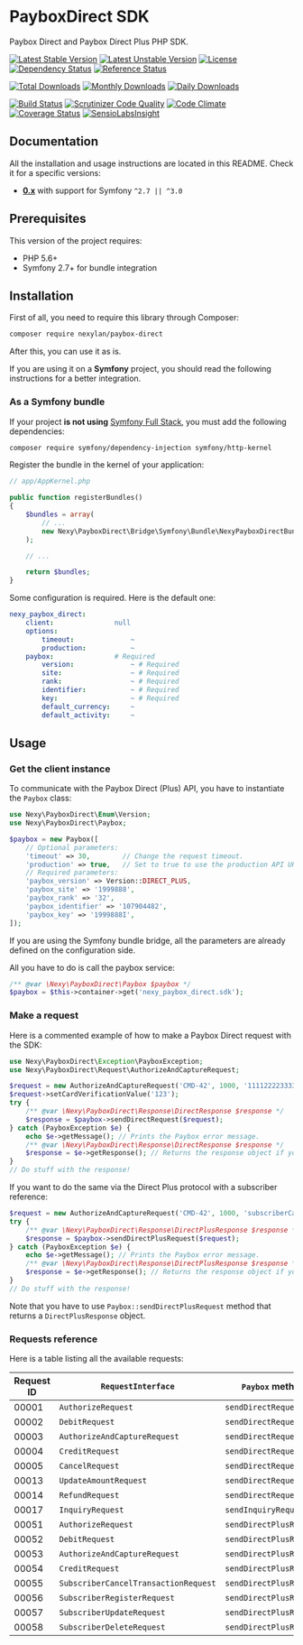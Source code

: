# PayboxDirect SDK

Paybox Direct and Paybox Direct Plus PHP SDK.

[![Latest Stable Version](https://poser.pugx.org/nexylan/paybox-direct/v/stable)](https://packagist.org/packages/nexylan/paybox-direct)
[![Latest Unstable Version](https://poser.pugx.org/nexylan/paybox-direct/v/unstable)](https://packagist.org/packages/nexylan/paybox-direct)
[![License](https://poser.pugx.org/nexylan/paybox-direct/license)](https://packagist.org/packages/nexylan/paybox-direct)
[![Dependency Status](https://www.versioneye.com/php/nexylan:paybox-direct/badge.svg)](https://www.versioneye.com/php/nexylan:paybox-direct)
[![Reference Status](https://www.versioneye.com/php/nexylan:paybox-direct/reference_badge.svg)](https://www.versioneye.com/php/nexylan:paybox-direct/references)

[![Total Downloads](https://poser.pugx.org/nexylan/paybox-direct/downloads)](https://packagist.org/packages/nexylan/paybox-direct)
[![Monthly Downloads](https://poser.pugx.org/nexylan/paybox-direct/d/monthly)](https://packagist.org/packages/nexylan/paybox-direct)
[![Daily Downloads](https://poser.pugx.org/nexylan/paybox-direct/d/daily)](https://packagist.org/packages/nexylan/paybox-direct)

[![Build Status](https://travis-ci.org/nexylan/paybox-direct.svg?branch=master)](https://travis-ci.org/nexylan/paybox-direct)
[![Scrutinizer Code Quality](https://scrutinizer-ci.com/g/nexylan/paybox-direct/badges/quality-score.png?b=master)](https://scrutinizer-ci.com/g/nexylan/paybox-direct/?branch=master)
[![Code Climate](https://codeclimate.com/github/nexylan/paybox-direct/badges/gpa.svg)](https://codeclimate.com/github/nexylan/paybox-direct)
[![Coverage Status](https://coveralls.io/repos/nexylan/paybox-direct/badge.svg?branch=master)](https://coveralls.io/r/nexylan/paybox-direct?branch=master)
[![SensioLabsInsight](https://insight.sensiolabs.com/projects/ec7d670c-71e3-4c1a-8c12-d91a1c90c2a7/mini.png)](https://insight.sensiolabs.com/projects/ec7d670c-71e3-4c1a-8c12-d91a1c90c2a7)

## Documentation

All the installation and usage instructions are located in this README.
Check it for a specific versions:

* [__0.x__](https://github.com/nexylan/paybox-direct/tree/master) with support for Symfony `^2.7 || ^3.0`

## Prerequisites

This version of the project requires:

* PHP 5.6+
* Symfony 2.7+ for bundle integration

## Installation

First of all, you need to require this library through Composer:

``` bash
composer require nexylan/paybox-direct
```

After this, you can use it as is.

If you are using it on a **Symfony** project,
you should read the following instructions for a better integration.

### As a Symfony bundle

If your project **is not using** [Symfony Full Stack](http://symfony.com/projects/symfonyfs),
you must add the following dependencies:

```bash
composer require symfony/dependency-injection symfony/http-kernel
```

Register the bundle in the kernel of your application:

``` php
// app/AppKernel.php

public function registerBundles()
{
    $bundles = array(
        // ...
        new Nexy\PayboxDirect\Bridge\Symfony\Bundle\NexyPayboxDirectBundle(),
    );

    // ...

    return $bundles;
}
```

Some configuration is required. Here is the default one:

```yaml
nexy_paybox_direct:
    client:               null
    options:
        timeout:              ~
        production:           ~
    paybox:               # Required
        version:              ~ # Required
        site:                 ~ # Required
        rank:                 ~ # Required
        identifier:           ~ # Required
        key:                  ~ # Required
        default_currency:     ~
        default_activity:     ~
```

## Usage

### Get the client instance

To communicate with the Paybox Direct (Plus) API, you have to instantiate the `Paybox` class:

```php
use Nexy\PayboxDirect\Enum\Version;
use Nexy\PayboxDirect\Paybox;

$paybox = new Paybox([
    // Optional parameters:
    'timeout' => 30,        // Change the request timeout.
    'production' => true,   // Set to true to use the production API URL.
    // Required parameters:
    'paybox_version' => Version::DIRECT_PLUS,
    'paybox_site' => '1999888',
    'paybox_rank' => '32',
    'paybox_identifier' => '107904482',
    'paybox_key' => '1999888I',
]);
```

If you are using the Symfony bundle bridge, all the parameters are already defined on the configuration side.

All you have to do is call the paybox service:

```php
/** @var \Nexy\PayboxDirect\Paybox $paybox */
$paybox = $this->container->get('nexy_paybox_direct.sdk');
```

### Make a request

Here is a commented example of how to make a Paybox Direct request with the SDK:

```php
use Nexy\PayboxDirect\Exception\PayboxException;
use Nexy\PayboxDirect\Request\AuthorizeAndCaptureRequest;

$request = new AuthorizeAndCaptureRequest('CMD-42', 1000, '1111222233334444', '1224');
$request->setCardVerificationValue('123');
try {
    /** @var \Nexy\PayboxDirect\Response\DirectResponse $response */
    $response = $paybox->sendDirectRequest($request);
} catch (PayboxException $e) {
    echo $e->getMessage(); // Prints the Paybox error message.
    /** @var \Nexy\PayboxDirect\Response\DirectResponse $response */
    $response = $e->getResponse(); // Returns the response object if you want to manipulate it.
}
// Do stuff with the response!
```

If you want to do the same via the Direct Plus protocol with a subscriber reference:

```php
$request = new AuthorizeAndCaptureRequest('CMD-42', 1000, 'subscriberCardRef', '1224', 'subscriberRef');
try {
    /** @var \Nexy\PayboxDirect\Response\DirectPlusResponse $response */
    $response = $paybox->sendDirectPlusRequest($request);
} catch (PayboxException $e) {
    echo $e->getMessage(); // Prints the Paybox error message.
    /** @var \Nexy\PayboxDirect\Response\DirectPlusResponse $response */
    $response = $e->getResponse(); // Returns the response object if you want to manipulate it.
}
// Do stuff with the response!
```

Note that you have to use `Paybox::sendDirectPlusRequest` method that returns a `DirectPlusResponse` object.

### Requests reference

Here is a table listing all the available requests:

| Request ID | `RequestInterface` | `Paybox` method | `ResponseInterface` |
| ---------- | ------------------ | --------------- | ------------------- |
| 00001 | `AuthorizeRequest` | `sendDirectRequest` | `DirectResponse` |
| 00002 | `DebitRequest` | `sendDirectRequest` | `DirectResponse` |
| 00003 | `AuthorizeAndCaptureRequest` | `sendDirectRequest` | `DirectResponse` |
| 00004 | `CreditRequest` | `sendDirectRequest` | `DirectResponse` |
| 00005 | `CancelRequest` | `sendDirectRequest` | `DirectResponse` |
| 00013 | `UpdateAmountRequest` | `sendDirectRequest` | `DirectResponse` |
| 00014 | `RefundRequest` | `sendDirectRequest` | `DirectResponse` |
| 00017 | `InquiryRequest` | `sendInquiryRequest` | `InquiryResponse` |
| 00051 | `AuthorizeRequest` | `sendDirectPlusRequest` | `DirectPlusResponse` |
| 00052 | `DebitRequest` | `sendDirectPlusRequest` | `DirectPlusResponse` |
| 00053 | `AuthorizeAndCaptureRequest` | `sendDirectPlusRequest` | `DirectPlusResponse` |
| 00054 | `CreditRequest` | `sendDirectPlusRequest` | `DirectPlusResponse` |
| 00055 | `SubscriberCancelTransactionRequest` | `sendDirectPlusRequest` | `DirectPlusResponse` |
| 00056 | `SubscriberRegisterRequest` | `sendDirectPlusRequest` | `DirectPlusResponse` |
| 00057 | `SubscriberUpdateRequest` | `sendDirectPlusRequest` | `DirectPlusResponse` |
| 00058 | `SubscriberDeleteRequest` | `sendDirectPlusRequest` | `DirectPlusResponse` |
